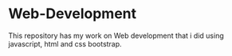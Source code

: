 # Web-Development

This repository has my work on Web development that i did using javascript, html and css bootstrap.
